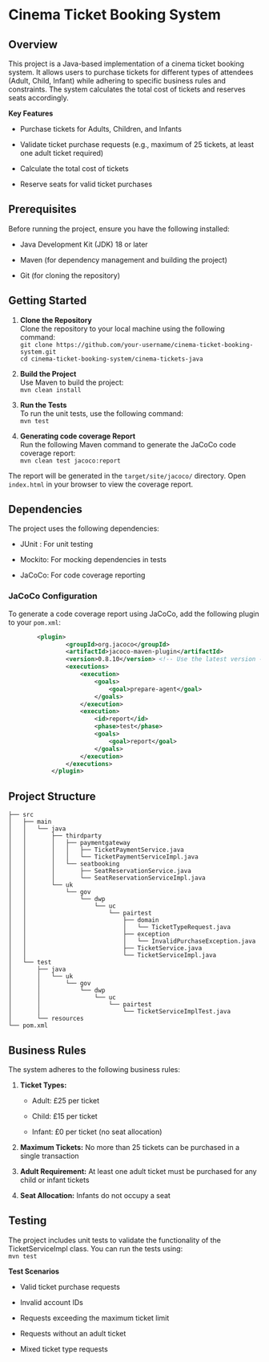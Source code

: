 # **Cinema Ticket Booking System**

## **Overview**

This project is a Java-based implementation of a cinema ticket booking system. It allows users to purchase tickets for different types of attendees (Adult, Child, Infant) while adhering to specific business rules and constraints. The system calculates the total cost of tickets and reserves seats accordingly.

**Key Features**
* Purchase tickets for Adults, Children, and Infants

* Validate ticket purchase requests (e.g., maximum of 25 tickets, at least one adult ticket required)

* Calculate the total cost of tickets

* Reserve seats for valid ticket purchases

## **Prerequisites**
Before running the project, ensure you have the following installed:

* Java Development Kit (JDK) 18 or later

* Maven (for dependency management and building the project)

* Git (for cloning the repository)

## **Getting Started**

1. **Clone the Repository** <br>
   Clone the repository to your local machine using the following command: <br>
`git clone https://github.com/your-username/cinema-ticket-booking-system.git` <br>
`cd cinema-ticket-booking-system/cinema-tickets-java`

2. **Build the Project** <br>
Use Maven to build the project: <br>
`mvn clean install`

3. **Run the Tests** <br>
To run the unit tests, use the following command:<br>
`mvn test`

4. **Generating code coverage Report**<br>
 Run the following Maven command to generate the JaCoCo code coverage report:<br>
 `mvn clean test jacoco:report` <br>
 
 The report will be generated in the `target/site/jacoco/` directory. Open `index.html` in your browser to view the coverage report.

## **Dependencies**
The project uses the following dependencies:

* JUnit : For unit testing

* Mockito: For mocking dependencies in tests

* JaCoCo: For code coverage reporting

### JaCoCo Configuration
To generate a code coverage report using JaCoCo, add the following plugin to your `pom.xml`:
```xml
        <plugin>
                <groupId>org.jacoco</groupId>
                <artifactId>jacoco-maven-plugin</artifactId>
                <version>0.8.10</version> <!-- Use the latest version -->
                <executions>
                    <execution>
                        <goals>
                            <goal>prepare-agent</goal>
                        </goals>
                    </execution>
                    <execution>
                        <id>report</id>
                        <phase>test</phase>
                        <goals>
                            <goal>report</goal>
                        </goals>
                    </execution>
                </executions>
            </plugin>
```

## **Project Structure**
```
├── src
│   ├── main
│   │   └── java
│   │       ├── thirdparty
│   │       │   ├── paymentgateway
│   │       │   │   ├── TicketPaymentService.java
│   │       │   │   └── TicketPaymentServiceImpl.java
│   │       │   └── seatbooking
│   │       │       ├── SeatReservationService.java
│   │       │       └── SeatReservationServiceImpl.java
│   │       └── uk
│   │           └── gov
│   │               └── dwp
│   │                   └── uc
│   │                       └── pairtest
│   │                           ├── domain
│   │                           │   └── TicketTypeRequest.java
│   │                           ├── exception
│   │                           │   └── InvalidPurchaseException.java
│   │                           ├── TicketService.java
│   │                           └── TicketServiceImpl.java
│   └── test
│       ├── java
│       │   └── uk
│       │       └── gov
│       │           └── dwp
│       │               └── uc
│       │                   └── pairtest
│       │                       └── TicketServiceImplTest.java
│       └── resources
└── pom.xml
```
## **Business Rules**
The system adheres to the following business rules:

1. **Ticket Types:**

    * Adult: £25 per ticket
  
    * Child: £15 per ticket
  
    * Infant: £0 per ticket (no seat allocation)

4. **Maximum Tickets:** No more than 25 tickets can be purchased in a single transaction

5. **Adult Requirement:** At least one adult ticket must be purchased for any child or infant tickets

6. **Seat Allocation:** Infants do not occupy a seat

## **Testing**
The project includes unit tests to validate the functionality of the TicketServiceImpl class. You can run the tests using:<br>
`mvn test`

**Test Scenarios**
* Valid ticket purchase requests

* Invalid account IDs

* Requests exceeding the maximum ticket limit

* Requests without an adult ticket

* Mixed ticket type requests

